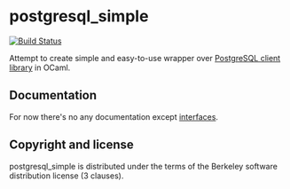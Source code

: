 postgresql_simple
=============

[![Build Status](https://travis-ci.org/aluuu/postgresql_simple.svg?branch=master)](https://travis-ci.org/aluuu/postgresql_simple)

Attempt to create simple and easy-to-use wrapper over [PostgreSQL client library](https://github.com/mmottl/postgresql-ocaml) in OCaml.

Documentation
-------------

For now there's no any documentation except [interfaces](https://github.com/aluuu/postgresql_simple/blob/master/src/client.mli).

Copyright and license
---------------------

postgresql_simple is distributed under the terms of the Berkeley software
distribution license (3 clauses).
